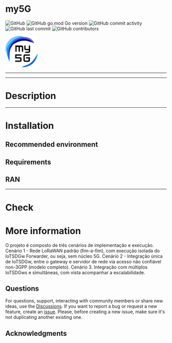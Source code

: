 # my5G

<!-- TODO: replace the repo name below `template` with your repo name -->
![GitHub](https://img.shields.io/github/license/my5G/template?color=blue) 
![GitHub go.mod Go version](https://img.shields.io/github/go-mod/go-version/my5G/template)
![GitHub commit activity](https://img.shields.io/github/commit-activity/m/my5G/template) 
![GitHub last commit](https://img.shields.io/github/last-commit/my5G/template)
![GitHub contributors](https://img.shields.io/github/contributors/my5G/template)

<img width="20%" src="static/img/my5g-logo.png" alt="my5g-core"/>

----
<!-- TODO: add here general description of the project -->
----
# Description

<!-- TODO: add here steps to install the project -->

----
# Installation

## Recommended environment

## Requirements

## RAN 

----
# Check

<!-- TODO: add here steps to test the project --->

# More information
  O projeto é composto de três cenários de implementação e execução.
    Cenário 1 - Rede LoRaWAN padrão (fim-a-fim), com execução isolada do IoTSDGw Forwarder, ou seja, sem núcleo 5G.
    Cenário 2 - Integração única de IoTSDGw, entre o gateway e servidor de rede via acesso não confiável non-3GPP (modelo completo).
    Cenário 3. Integração com múltiplos IoTSDGws e simultâneas, com vista acompanhar a escalabilidade.

<!-- TODO: add here other comments that may be important (Optional) !-->

## Questions
 
For questions, support, interacting with community members or share new ideas, use the [Discussions](../../discussions). If you want to report a bug or request a new feature, create an [issue](../../issues/new). Please, before creating a new issue, make sure it's not duplicating another existing one.

## Acknowledgments

<!-- TODO: add here acknowledges to other projects used or external contributors -->
